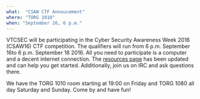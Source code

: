 ```yaml
---
what:  "CSAW CTF Annoucement"
where: "TORG 1010"
when: "September 16, 6 p.m."
---
```


VTCSEC will be participating in the Cyber Security Awareness Week 2016 (CSAW16) CTF competition. The qualifiers will run from 6 p.m. September 16to 6 p.m. September 18 2016. All you need to participate is a computer and a decent internet connection. The <a href="https://vtcsec.org/resources/">resources page</a> has been updated and can help you get started. Additionally, join us on IRC and ask questions there. 

We have the TORG 1010 room starting at 19:00 on Friday and TORG 1080 all day Saturday and Sunday. Come by and have fun! 

